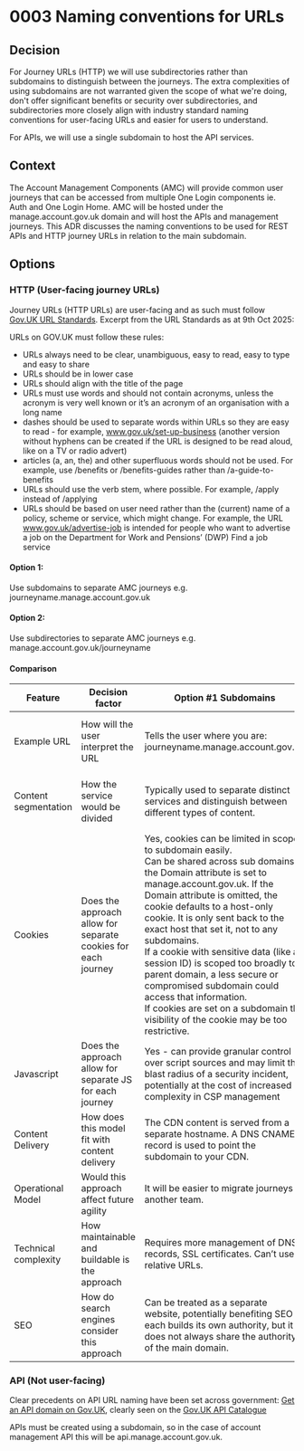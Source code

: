 # 0003 Naming conventions for URLs

## Decision
For Journey URLs (HTTP) we will use subdirectories rather than subdomains to distinguish between the journeys. The extra complexities of using subdomains are not warranted given the scope of what we're doing, don't offer significant benefits or security over subdirectories, and subdirectories more closely align with industry standard naming conventions for user-facing URLs and easier for users to understand. 

For APIs, we will use a single subdomain to host the API services.

## Context

The Account Management Components (AMC) will provide common user journeys that can be accessed from multiple One Login components ie. Auth and One Login Home. AMC will be hosted under the manage.account.gov.uk domain and will host the APIs and management journeys. This ADR discusses the naming conventions to be used for REST APIs and HTTP journey URLs in relation to the main subdomain. 

## Options

### HTTP (User-facing journey URLs) 

Journey URLs (HTTP URLs) are user-facing and as such must follow [Gov.UK URL Standards](https://www.gov.uk/guidance/content-design/url-standards-for-gov-uk). Excerpt from the URL Standards as at 9th Oct 2025: 

URLs on GOV.UK must follow these rules:

* URLs always need to be clear, unambiguous, easy to read, easy to type and easy to share
* URLs should be in lower case
* URLs should align with the title of the page
* URLs must use words and should not contain acronyms, unless the acronym is very well known or it’s an acronym of an organisation with a long name
* dashes should be used to separate words within URLs so they are easy to read - for example, www.gov.uk/set-up-business (another version without hyphens can be created if the URL is designed to be read aloud, like on a TV or radio advert)
* articles (a, an, the) and other superfluous words should not be used. For example, use /benefits or /benefits-guides rather than /a-guide-to-benefits
* URLs should use the verb stem, where possible. For example, /apply instead of /applying
* URLs should be based on user need rather than the (current) name of a policy, scheme or service, which might change. For example, the URL www.gov.uk/advertise-job is intended for people who want to advertise a job on the Department for Work and Pensions’ (DWP) Find a job service

#### Option 1: 
Use subdomains to separate AMC journeys e.g. journeyname.manage.account.gov.uk

#### Option 2: 
Use subdirectories to separate AMC journeys e.g. manage.account.gov.uk/journeyname

#### Comparison 

| Feature | Decision factor | Option #1 Subdomains | Option #2 Subdirectories | Indication |
| --- | --- | --- | --- | --- |
| Example URL | How will the user interpret the URL | Tells the user where you are: journeyname.manage.account.gov.uk | Tells the user what they are doing: manage.account.gov.uk/journeyname | User likely to be less confused by manage.account.gov.uk/delete/enter-email than by delete.manage.account.gov.uk/enter-email |
| Content segmentation | How the service would be divided | Typically used to separate distinct services and distinguish between different types of content. | Typically used to separate sections of the same service, categorising pages relevant to the domain. | Subdirectories preferred - Industry standard is to separate distinct areas of a site by subdomain, and journey sections of a cohesive site by subdirectories. | 
| Cookies | Does the approach allow for separate cookies for each journey | Yes, cookies can be limited in scope to subdomain easily. <br />Can be shared across sub domains if the Domain attribute is set to manage.account.gov.uk. If the Domain attribute is omitted, the cookie defaults to a host-only cookie. It is only sent back to the exact host that set it, not to any subdomains. <br />If a cookie with sensitive data (like a session ID) is scoped too broadly to a parent domain, a less secure or compromised subdomain could access that information.<br />If cookies are set on a subdomain the visibility of the cookie may be too restrictive. | Yes - cookies can be limited in scope by Path. A cookie set for a subdirectory is available only to that directory and any subsequent subdirectories within it e.g. Path=/delete. If the Path attribute is omitted, the cookie defaults to the directory of the page that set it. <br />Since subdirectories are part of the same parent domain, the security boundary is typically less critical. However, a loosely set path like Path=/ could expose cookies to multiple applications on the same server, if they are hosted under different subdirectories. | Preference is for subdirectories: Subdomains are more likely to cause problems by setting a cookie at the wrong host level (but is testable), than it is to set the wrong path for an app that has more sensitive paths.| 
| Javascript | Does the approach allow for separate JS for each journey | Yes - can provide granular control over script sources and may limit the blast radius of a security incident, potentially at the cost of increased complexity in CSP management | Simpler to manage JS sources with a single CSP, although these can be also set by Path | No clear preference |
| Content Delivery | How does this model fit with content delivery | The CDN content is served from a separate hostname. A DNS CNAME record is used to point the subdomain to your CDN. | The CDN content is served from a folder path on your main domain. which is hosted on the same domain and server as the main website. This can be simpler to manage. | Prefer subdirectories to avoid duplication or managing shared assets |
| Operational Model | Would this approach affect future agility | It will be easier to migrate journeys to another team. | Would require explicit separation and rehosting in a separate domain | Subdirectories preferred - the journeys provided will form a cohesive set, not overly complex and are not expected to require splitting. | 
| Technical complexity | How maintainable and buildable is the approach | Requires more management of DNS records, SSL certificates. Can’t use relative URLs. | Content is managed in a single website, reducing technical complexity and streamlining updates. Can use relative URLs. | Preferred approach from many developers is to use subdomains | 
| SEO | How do search engines consider this approach | Can be treated as a separate website, potentially benefiting SEO if each builds its own authority, but it does not always share the authority of the main domain. | Generally viewed by search engines as part of the same website, potentially allowing content to benefit from the main domain's authority. | Irrelevant as we don't wish the pages to appear in search engines | 

### API (Not user-facing)

Clear precedents on API URL naming have been set across government: [Get an API domain on Gov.UK](https://www.gov.uk/guidance/get-an-api-domain-on-govuk), clearly seen on the [Gov.UK API Catalogue](https://www.api.gov.uk/)  

APIs must be created using a subdomain, so in the case of account management API this will be api.manage.account.gov.uk.
